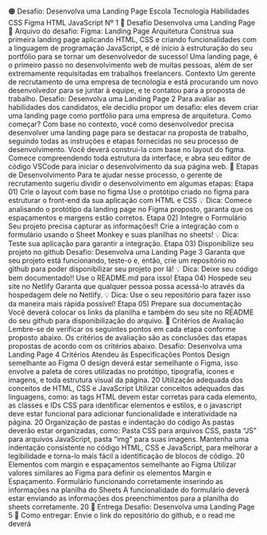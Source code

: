 🟠
Desafio: Desenvolva uma
Landing Page
Escola Tecnologia
Habilidades CSS Figma HTML JavaScript
Nº 1
🚀 Desafio
Desenvolva uma Landing Page
📎 Arquivo do desafio:
Figma: Landing Page Arquitetura
Construa sua primeira landing page aplicando HTML, CSS e
criando funcionalidades com a linguagem de programação
JavaScript, e dê início à estruturação do seu portfólio para se
tornar um desenvolvedor de sucesso! Uma landing page, é o
primeiro passo no desenvolvimento web de muitas pessoas, além
de ser extremamente requisitadas em trabalhos freelancers.
Contexto
Um gerente de recrutamento de uma empresa de tecnologia e está procurando um
novo desenvolvedor para se juntar à equipe, e te contatou para a proposta de trabalho.
Desafio: Desenvolva uma Landing Page 2
Para avaliar as habilidades dos candidatos, ele decidiu propor um desafio: eles devem
criar uma landing page como portfólio para uma empresa de arquitetura.
Como começar?
Com base no contexto, você como desenvolvedor precisa desenvolver uma landing
page para se destacar na proposta de trabalho, seguindo todas as instruções e etapas
fornecidas no seu processo de desenvolvimento.
Você deverá construi-la com base no layout do figma. Comece compreendendo toda
estrutura da interface, e abra seu editor de código VSCode para iniciar o
desenvolvimento da sua página web.
🎯 Etapas de Desenvolvimento
Para te ajudar nesse processo, o gerente de recrutamento sugeriu dividir o
desenvolvimento em algumas etapas:
Etapa 01) Crie o layout com base no figma
Use o protótipo criado no figma para estruturar o front-end da sua aplicação com HTML
e CSS
💡 Dica: Comece analisando o protótipo da landing page no Figma proposto,
garanta que os espaçamentos e margens estão corretos.
Etapa 02) Integre o Formulário
Seu projeto precisa capturar as informações!! Crie a integração com o formulário
usando o Sheet Monkey e suas planilhas no sheets!
💡 Dica: Teste sua aplicação para garantir a integração.
Etapa 03) Disponibilize seu projeto no github
Desafio: Desenvolva uma Landing Page 3
Garanta que seu projeto está funcionando, teste-o e, então, crie um repositório no
github para poder disponibilizar seu projeto por lá!
💡 Dica: Deixe seu código bem documentado!! Use o README.md para isso!
Etapa 04) Hospede seu site no Netlify
Garanta que qualquer pessoa possa acessá-lo através da hospedagem dele no Netlify.
💡 Dica: Use o seu repositório para fazer isso da maneira mais rápida possível!
Etapa 05) Prepare sua documentação
Você deverá colocar os links da planilha e também do seu site no README do seu
github para disponibilização do arquivo.
📝 Critérios de Avaliação
Lembre-se de verificar os seguintes pontos em cada etapa conforme proposto abaixo.
Os critérios de avaliação são as conclusões das etapas propostas de acordo com os
critérios abaixo.
Desafio: Desenvolva uma Landing Page 4
Critérios Atendeu às Especificações Pontos
Design semelhante ao Figma
O design deverá estar semelhante o
Figma, isso envolve a paleta de cores
utilizadas no protótipo, tipografia, ícones
e imagens, e toda estrutura visual da
página.
20
Utilização adequada dos
conceitos de HTML, CSS e
JavaScript
Utilizar conceitos adequados das
linguagens, como: as tags HTML devem
estar corretas para cada elemento, as
classes e IDs CSS para identificar
elementos e estilos, e o javascript deve
estar funcional para adicionar
funcionalidade e interatividade na
página.
20
Organização de pastas e
indentação do código
As pastas deverão estar organizadas,
como: Pasta CSS para arquivos CSS,
pasta “JS” para arquivos JavaScript,
pasta “img” para suas imagens.
Mantenha uma indentação consistente
no código HTML, CSS e JavaScript,
para melhorar a legibilidade e torna-lo
mais fácil a identificação de blocos de
código.
20
Elementos com margin e
espaçamentos semelhante ao
Figma
Utilizar valores similares ao Figma para
definir os elementos Margin e
Espaçamento.
Formulário funcionando
corretamente inserindo as
informações na planilha do
Sheets
A funcionalidade do formulário deverá
estar enviando as informações dos
preenchimentos para a planilha do
sheets corretamente.
20
📆 Entrega
Desafio: Desenvolva uma Landing Page 5
📎 Como entregar: Envie o link do repositório do github, e o read me deverá
